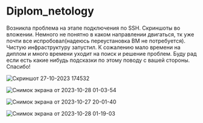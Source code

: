 # Diplom_netology

Возникла проблема на этапе подключения по SSH. Скриншоты во вложении. Немного не понятно в каком направлении двигаться, тк уже почти все испробовал(надеюсь переустановка ВМ не потребуется).
Чистую инфраструктуру запустил.
К сожалению мало времени на диплом и много времени уходит на поиск и решение проблем. Буду рад если есть какие нибудь подсказки по этому поводу с вашей стороны. Спасибо!


![Скриншот 27-10-2023 174532](https://github.com/Oigen181/Diplom_netology/assets/126493876/5b9d4a5a-3d8b-4e43-812f-22c4ddc1d797)

![Снимок экрана от 2023-10-28 01-03-54](https://github.com/Oigen181/Diplom_netology/assets/126493876/c84aa6da-7de8-4b20-8b60-7e280f19216c)


![Снимок экрана от 2023-10-27 20-01-40](https://github.com/Oigen181/Diplom_netology/assets/126493876/0b0986fe-4d34-40b8-b2d4-28414e5421c0)

![Снимок экрана от 2023-10-28 01-19-03](https://github.com/Oigen181/Diplom_netology/assets/126493876/a4f9ef16-56f3-4466-81bd-9d2678186aa9)

